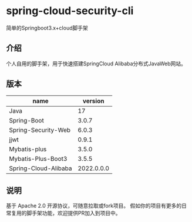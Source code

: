 # spring-cloud-security-cli
简单的Springboot3.x+cloud脚手架
## 介绍
个人自用的脚手架，用于快速搭建SpringCloud Alibaba分布式JavaWeb网站。
## 版本

| name                 | version       |
| -------------------- | ------------- |
| Java                 | 17            |
| Spring-Boot          | 3.0.7         |
| Spring-Security-Web  | 6.0.3         |
| jjwt                 | 0.9.1         |
| Mybatis-plus         | 3.5.0         |
| Mybatis-Plus-Boot3   | 3.5.5         |
| Spring-Cloud-Alibaba | 2022.0.0.0    |


## 说明
基于 Apache 2.0 开源协议，可随意拉取或fork项目。
假如你的项目有更多的日常复用的脚手架功能，欢迎提供PR加入到项目中。